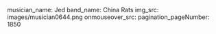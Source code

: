 musician_name: Jed
band_name: China Rats
img_src: images/musician0644.png
onmouseover_src: 
pagination_pageNumber: 1850